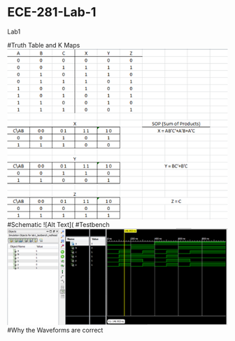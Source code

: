 ECE-281-Lab-1
=============

Lab1

#Truth Table and K Maps
![Alt Text](https://github.com/RyanRedhead/ECE-281-Lab-1/blob/master/desktop/ECE%20281/lab1truth.PNG?raw=true)
#Schematic
![Alt Text](
#Testbench
![Alt Text](https://github.com/RyanRedhead/ECE-281-Lab-1/blob/master/desktop/ECE%20281/testbench%20picture.PNG?raw=true)
#Why the Waveforms are correct


